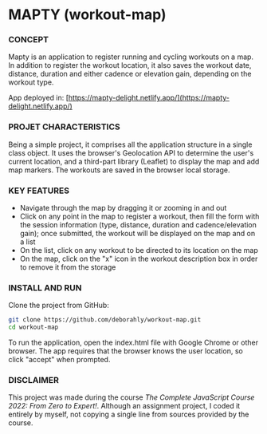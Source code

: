 # MAPTY (workout-map)

### CONCEPT
Mapty is an application to register running and cycling workouts on a map. In addition to register the workout location, it also saves the workout date, distance, duration and either cadence or elevation gain, depending on the workout type.

App deployed in: [https://mapty-delight.netlify.app/](https://mapty-delight.netlify.app/)

### PROJET CHARACTERISTICS 
Being a simple project, it comprises all the application structure in a single class object. It uses the browser's Geolocation API to determine the user's current location, and a third-part library (Leaflet) to display the map and add map markers. The workouts are saved in the browser local storage.

### KEY FEATURES
- Navigate through the map by dragging it or zooming in and out
- Click on any point in the map to register a workout, then fill the form with the session information (type, distance, duration and cadence/elevation gain); once submitted, the workout will be displayed on the map and on a list
- On the list, click on any workout to be directed to its location on the map
- On the map, click on the "x" icon in the workout description box in order to remove it from the storage

### INSTALL AND RUN
Clone the project from GitHub:

```bash
git clone https://github.com/deborahly/workout-map.git
cd workout-map
```

To run the application, open the index.html file with Google Chrome or other browser. The app requires that the browser knows the user location, so click "accept" when prompted.

### DISCLAIMER
This project was made during the course *The Complete JavaScript Course 2022: From Zero to Expert!*. Although an assignment project, I coded it entirely by myself, not copying a single line from sources provided by the course.
